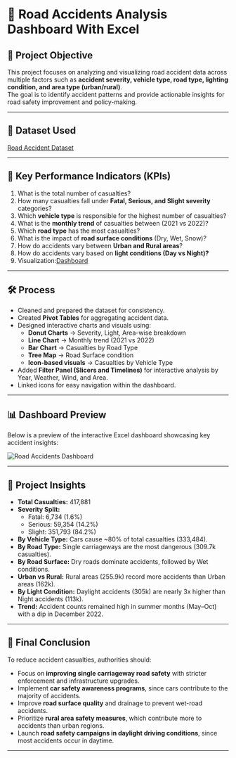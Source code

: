 # 🚦 Road Accidents Analysis Dashboard With Excel

## 📌 Project Objective  
This project focuses on analyzing and visualizing road accident data across multiple factors such as **accident severity, vehicle type, road type, lighting condition, and area type (urban/rural)**.  
The goal is to identify accident patterns and provide actionable insights for road safety improvement and policy-making.  

---

## 📂 Dataset Used  
<a href="https://github.com/Shaik-Hafeez110/Road_accident_analysis_with_excel/blob/main/DataSet_accident%20data.zip">Road Accident Dataset</a> 

---

## 🎯 Key Performance Indicators (KPIs)  
1. What is the total number of casualties?  
2. How many casualties fall under **Fatal, Serious, and Slight severity** categories?  
3. Which **vehicle type** is responsible for the highest number of casualties?  
4. What is the **monthly trend** of casualties between (2021 vs 2022)?  
5. Which **road type** has the most casualties?  
6. What is the impact of **road surface conditions** (Dry, Wet, Snow)?  
7. How do accidents vary between **Urban and Rural areas**?  
8. How do accidents vary based on **light conditions (Day vs Night)?**  
9. Visualization:<a href="https://github.com/Shaik-Hafeez110/Road_accident_analysis_with_excel/blob/main/Road_accident_dashboard.png">Dashboard</a>

---

## 🛠️ Process  
- Cleaned and prepared the dataset for consistency.  
- Created **Pivot Tables** for aggregating accident data.  
- Designed interactive charts and visuals using:  
  - **Donut Charts** → Severity, Light, Area-wise breakdown  
  - **Line Chart** → Monthly trend (2021 vs 2022)  
  - **Bar Chart** → Casualties by Road Type  
  - **Tree Map** → Road Surface condition  
  - **Icon-based visuals** → Casualties by Vehicle Type  
- Added **Filter Panel (Slicers and Timelines)** for interactive analysis by Year, Weather, Wind, and Area.  
- Linked icons for easy navigation within the dashboard.  

---

## 📊 Dashboard Preview  
Below is a preview of the interactive Excel dashboard showcasing key accident insights:

![Road Accidents Dashboard](https://github.com/user-attachments/assets/aff273b6-ebb0-4793-b8d2-ecd92825e316)  

---

## 🔑 Project Insights  
- **Total Casualties:** 417,881  
- **Severity Split:**  
  - Fatal: 6,734 (1.6%)  
  - Serious: 59,354 (14.2%)  
  - Slight: 351,793 (84.2%)  
- **By Vehicle Type:** Cars cause ~80% of total casualties (333,484).  
- **By Road Type:** Single carriageways are the most dangerous (309.7k casualties).  
- **By Road Surface:** Dry roads dominate accidents, followed by Wet conditions.  
- **Urban vs Rural:** Rural areas (255.9k) record more accidents than Urban areas (162k).  
- **By Light Condition:** Daylight accidents (305k) are nearly 3x higher than Night accidents (113k).  
- **Trend:** Accident counts remained high in summer months (May–Oct) with a dip in December 2022.  

---

## 📌 Final Conclusion  
To reduce accident casualties, authorities should:  
- Focus on **improving single carriageway road safety** with stricter enforcement and infrastructure upgrades.  
- Implement **car safety awareness programs**, since cars contribute to the majority of accidents.  
- Improve **road surface quality** and drainage to prevent wet-road accidents.  
- Prioritize **rural area safety measures**, which contribute more to accidents than urban regions.  
- Launch **road safety campaigns in daylight driving conditions**, since most accidents occur in daytime.  


---
